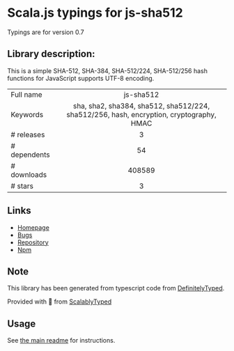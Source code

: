 
# Scala.js typings for js-sha512

Typings are for version 0.7

## Library description:
This is a simple SHA-512, SHA-384, SHA-512/224, SHA-512/256 hash functions for JavaScript supports UTF-8 encoding.

|                    |                 |
| ------------------ | :-------------: |
| Full name          | js-sha512 |
| Keywords           | sha, sha2, sha384, sha512, sha512/224, sha512/256, hash, encryption, cryptography, HMAC |
| # releases         | 3 |
| # dependents       | 54 |
| # downloads        | 408589 |
| # stars            | 3 |

## Links
- [Homepage](https://github.com/emn178/js-sha512)
- [Bugs](https://github.com/emn178/js-sha512/issues)
- [Repository](https://github.com/emn178/js-sha512)
- [Npm](https://www.npmjs.com/package/js-sha512)
    


## Note
This library has been generated from typescript code from [DefinitelyTyped](https://definitelytyped.org).

Provided with :purple_heart: from [ScalablyTyped](https://github.com/oyvindberg/ScalablyTyped)

## Usage
See [the main readme](../../readme.md) for instructions.


